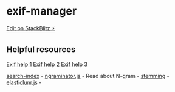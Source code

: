 # exif-manager

[Edit on StackBlitz ⚡️](https://stackblitz.com/edit/exif-manager)

## Helpful resources

[Exif help 1](https://exiftool.org/TagNames/EXIF.html)
[Exif help 2](https://exiv2.org/tags.html)
[Exif help 3](https://www.media.mit.edu/pia/Research/deepview/exif.html)

[search-index](https://github.com/fergiemcdowall/search-index/blob/HEAD/docs/API.md) -
[ngraminator.js](https://www.npmjs.com/package/ngraminator) -
Read about N-gram -
[stemming](https://www.elastic.co/guide/en/elasticsearch/reference/current/stemming.html) -
[elasticlunr.js](http://elasticlunr.com/docs/index.html) -
